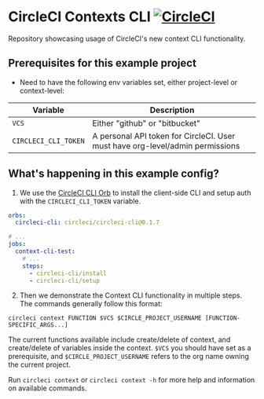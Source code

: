 # CircleCI Contexts CLI [![CircleCI](https://circleci.com/gh/mvxt/circleci-context-cli.svg?style=svg&circle-token=5a49c2c32b4bf0e25f4c911dd0477c280b2e72a1)](https://circleci.com/gh/mvxt/circleci-context-cli)

Repository showcasing usage of CircleCI's new context CLI functionality.

## Prerequisites for this example project
- Need to have the following env variables set, either project-level or context-level:

Variable             | Description
---------------------|------------------------------------------------------------------------------
`VCS`                | Either "github" or "bitbucket"
`CIRCLECI_CLI_TOKEN` | A personal API token for CircleCI. User must have org-level/admin permissions

## What's happening in this example config?
1. We use the [CircleCI CLI Orb](https://circleci.com/orbs/registry/orb/circleci/circleci-cli) to install the client-side CLI and setup auth with the `CIRCLECI_CLI_TOKEN` variable.

```yaml
orbs:
  circleci-cli: circleci/circleci-cli@0.1.7

# ...
jobs:
  context-cli-test:
    # ...
    steps:
      - circleci-cli/install
      - circleci-cli/setup
```

2. Then we demonstrate the Context CLI functionality in multiple steps. The commands generally follow this format:

```
circleci context FUNCTION $VCS $CIRCLE_PROJECT_USERNAME [FUNCTION-SPECIFIC_ARGS...]
```

The current functions available include create/delete of context, and create/delete of variables inside the context. `$VCS` you should have set as a prerequisite, and `$CIRCLE_PROJECT_USERNAME` refers to the org name owning the current project.

Run `circleci context` or `circleci context -h` for more help and information on available commands.
